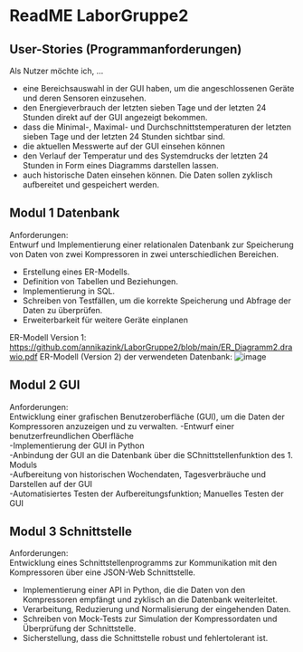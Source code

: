 # ReadME LaborGruppe2

## User-Stories (Programmanforderungen)
Als Nutzer möchte ich, …<br>
- eine Bereichsauswahl in der GUI haben, um die angeschlossenen Geräte und deren Sensoren einzusehen.
- den Energieverbrauch der letzten sieben Tage und der letzten 24 Stunden direkt auf der GUI angezeigt bekommen.
- dass die Minimal-, Maximal- und Durchschnittstemperaturen der letzten sieben Tage und der letzten 24 Stunden sichtbar sind.
- die aktuellen Messwerte auf der GUI einsehen können
- den Verlauf der Temperatur und des Systemdrucks der letzten 24 Stunden in Form eines Diagramms darstellen lassen.
- auch historische Daten einsehen können. Die Daten sollen zyklisch aufbereitet und gespeichert werden.

## Modul 1 Datenbank
Anforderungen: <br>
Entwurf und Implementierung einer relationalen Datenbank zur Speicherung von Daten von zwei Kompressoren in
zwei unterschiedlichen Bereichen.
- Erstellung eines ER-Modells.
- Definition von Tabellen und Beziehungen.
- Implementierung in SQL.
- Schreiben von Testfällen, um die korrekte Speicherung und Abfrage der Daten zu überprüfen.
- Erweiterbarkeit für weitere Geräte einplanen
  
ER-Modell Version 1:
https://github.com/annikazink/LaborGruppe2/blob/main/ER_Diagramm2.drawio.pdf
ER-Modell (Version 2) der verwendeten Datenbank:
![image](https://github.com/annikazink/LaborGruppe2/assets/146918028/e29cd336-864f-47c9-9820-9f6224623b1f)


## Modul 2 GUI
Anforderungen:<br>
Entwicklung einer grafischen Benutzeroberfläche (GUI), um die Daten der Kompressoren anzuzeigen und zu verwalten.
-Entwurf einer benutzerfreundlichen Oberfläche<br>
-Implementierung der GUI in Python<br>
-Anbindung der GUI an die Datenbank über die SChnittstellenfunktion des 1. Moduls<br>
-Aufbereitung von historischen Wochendaten, Tagesverbräuche und Darstellen auf der GUI<br>
-Automatisiertes Testen der Aufbereitungsfunktion; Manuelles Testen der GUI<br>

## Modul 3 Schnittstelle
Anforderungen:<br>
Entwicklung eines Schnittstellenprogramms zur Kommunikation mit den Kompressoren über eine JSON-Web Schnittstelle.
- Implementierung einer API in Python, die die Daten von den Kompressoren empfängt und zyklisch an die Datenbank weiterleitet.
- Verarbeitung, Reduzierung und Normalisierung der eingehenden Daten.
- Schreiben von Mock-Tests zur Simulation der Kompressordaten und Überprüfung der Schnittstelle.
- Sicherstellung, dass die Schnittstelle robust und fehlertolerant ist.
